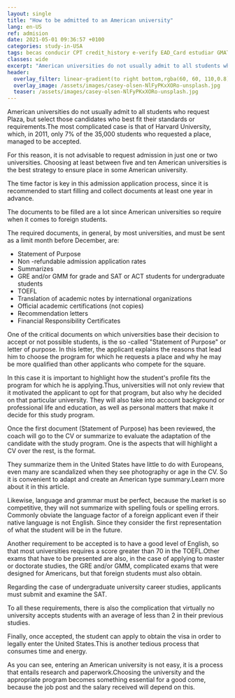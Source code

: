 ```yaml
---
layout: single
title: "How to be admitted to an American university"
lang: en-US
ref: admision
date: 2021-05-01 09:36:57 +0100
categories: study-in-USA
tags: becas conducir CPT credit_history e-verify EAD_Card estudiar GMAT GRE ingeniero melting_pot OPT PE reclutar salario seguro_médico Social_Security taxes TOEFL trabajar universidad vacaciones visados visa_F visa_H visa_M vivir
classes: wide
excerpt: "American universities do not usually admit to all students who request Plaza, but select those candidates who best fit their standards or requirements."
header:
  overlay_filter: linear-gradient(to right bottom,rgba(60, 60, 110,0.8), rgba(178, 34, 52, 0.5))
  overlay_image: /assets/images/casey-olsen-NlFyPKxXORo-unsplash.jpg
  teaser: /assets/images/casey-olsen-NlFyPKxXORo-unsplash.jpg
---
```


American universities do not usually admit to all students who request Plaza, but select those candidates who best fit their standards or requirements.The most complicated case is that of Harvard University, which, in 2011, only 7% of the 35,000 students who requested a place, managed to be accepted.

For this reason, it is not advisable to request admission in just one or two universities. Choosing at least between five and ten American universities is the best strategy to ensure place in some American university.

The time factor is key in this admission application process, since it is recommended to start filling and collect documents at least one year in advance.

The documents to be filled are a lot since American universities so require when it comes to foreign students.

The required documents, in general, by most universities, and must be sent as a limit month before December, are:

- Statement of Purpose
- Non -refundable admission application rates
- Summarizes
- GRE and/or GMM for grade and SAT or ACT students for undergraduate students
- TOEFL
- Translation of academic notes by international organizations
- Official academic certifications (not copies)
- Recommendation letters
- Financial Responsibility Certificates

One of the critical documents on which universities base their decision to accept or not possible students, is the so -called "Statement of Purpose" or letter of purpose. In this letter, the applicant explains the reasons that lead him to choose the program for which he requests a place and why he may be more qualified than other applicants who compete for the square.

In this case it is important to highlight how the student's profile fits the program for which he is applying.Thus, universities will not only review that it motivated the applicant to opt for that program, but also why he decided on that particular university. They will also take into account background or professional life and education, as well as personal matters that make it decide for this study program.

Once the first document (Statement of Purpose) has been reviewed, the coach will go to the CV or summarize to evaluate the adaptation of the candidate with the study program. One is the aspects that will highlight a CV over the rest, is the format.

They summarize them in the United States have little to do with Europeans, even many are scandalized when they see photography or age in the CV. So it is convenient to adapt and create an American type summary.Learn more about it in this article.

Likewise, language and grammar must be perfect, because the market is so competitive, they will not summarize with spelling fouls or spelling errors. Commonly obviate the language factor of a foreign applicant even if their native language is not English. Since they consider the first representation of what the student will be in the future.

Another requirement to be accepted is to have a good level of English, so that most universities requires a score greater than 70 in the TOEFL.Other exams that have to be presented are also, in the case of applying to master or doctorate studies, the GRE and/or GMM, complicated exams that were designed for Americans, but that foreign students must also obtain.

Regarding the case of undergraduate university career studies, applicants must submit and examine the SAT.

To all these requirements, there is also the complication that virtually no university accepts students with an average of less than 2 in their previous studies.

Finally, once accepted, the student can apply to obtain the visa in order to legally enter the United States.This is another tedious process that consumes time and energy.

As you can see, entering an American university is not easy, it is a process that entails research and paperwork.Choosing the university and the appropriate program becomes something essential for a good come, because the job post and the salary received will depend on this.
